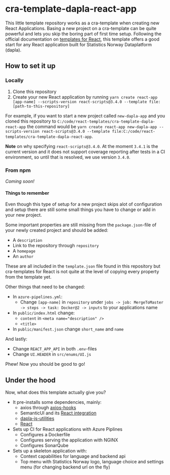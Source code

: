 # cra-template-dapla-react-app

This little template repository works as a cra-template when creating new React Applications. Basing a new project on a 
cra-template can be quite powerful and lets you skip the boring part of first time setup. Following the official 
documentation on [templates for React](https://create-react-app.dev/docs/custom-templates/), this template offers a 
good start for any React application built for Statistics Norway Dataplatform (dapla).

## How to set it up
### Locally
1. Clone this repository
2. Create your new React application by running 
`yarn create react-app [app-name] --scripts-version react-scripts@3.4.0 --template file:[path-to-this-repository]`

For example, if you want to start a new project called `new-dapla-app` and you cloned this repository to 
`C:/code/react-templates/cra-template-dapla-react-app` the command would be
`yarn create react-app new-dapla-app --scripts-version react-scripts@3.4.0 --template file:C:/code/react-templates/cra-template-dapla-react-app`.

**Note** on why specifying `react-scripts@3.4.0`. At the moment `3.4.1` is the current version and it does not support
coverage reporting after tests in a CI environment, so until that is resolved, we use version `3.4.0`.

### From npm
_Coming soon!_

#### Things to remember
Even though this type of setup for a new project skips alot of configuration and setup there are still some small things
you have to change or add in your new project. 

Some important properties are still missing from the `package.json`-file of your newly created project and should be 
added:
* A `description`
* Link to the repository through `repository`
* A `homepage`
* An `author`

These are all included in the `template.json` file found in this repository but cra-templates for React is not quite
at the level of copying every property from the template yet.

Other things that need to be changed:
* In `azure-pipelines.yml`:
    * Change `[app-name]` in `repository` under `jobs -> job: MergeToMaster -> steps -> task: Docker@2 -> inputs` to
    your applications name
* In `public/index.html` change:
    * `content` in `<meta name="description" />`
    * `<title>`
* In `public/manifest.json` change `short_name` and `name`

And lastly:
* Change `REACT_APP_API` in both `.env`-files
* Change `UI.HEADER` in `src/enums/UI.js`

Phew! Now you should be good to go!

## Under the hood
Now, what does this template actually give you? 
* It pre-installs some dependencies, mainly:
    * axios through [axios-hooks](https://github.com/simoneb/axios-hooks)
    * SemanticUI and its [React integration](https://react.semantic-ui.com/)
    * [dapla-js-utilities](https://github.com/statisticsnorway/dapla-js-utilities)
    * [React](https://create-react-app.dev/docs/getting-started)
* Sets up CI for React applications with Azure Piplines
    * Configures a Dockerfile
    * Configures serving the application with NGINX
    * Configures SonarQube
* Sets up a skeleton application with:
    * Context capabilities for language and backend api
    * Top menu with Statistics Norway logo, language choice and settings menu (for changing backend url on the fly)
